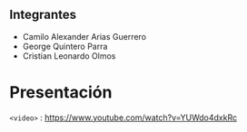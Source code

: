 ## Integrantes
- Camilo Alexander Arias Guerrero
- George Quintero Parra
- Cristian Leonardo Olmos
# Presentación
`<video>` : <https://www.youtube.com/watch?v=YUWdo4dxkRc>
